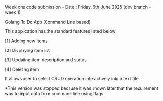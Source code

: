 Week one code submission -             Date : Friday, 6th June 2025 (dev branch - week 1)

Golang To Do App (Command Line based)

This application has the standard features listed below

[1] Adding new items

[2] Displaying item list

[3] Updating item description and status

[4] Deleting item

It allows user to select CRUD operation interactively into a text file. 

*This version was stopped because it was known later that the requirement was to input data from command line using flags.
